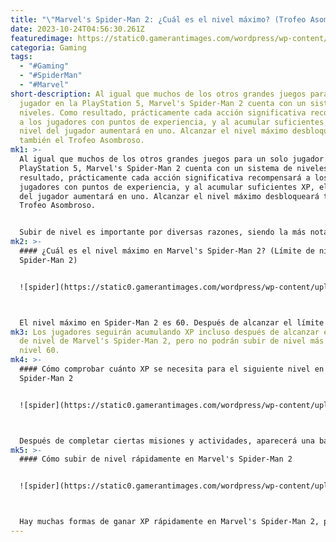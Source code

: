 ```yaml
---
title: "\"Marvel's Spider-Man 2: ¿Cuál es el nivel máximo? (Trofeo Asombroso)\""
date: 2023-10-24T04:56:30.261Z
featuredimage: https://static0.gamerantimages.com/wordpress/wp-content/uploads/wm/2023/10/marvel-spider-man-2-level-cap-featured.jpg?q=50&fit=contain&w=1140&h=&dpr=1.5
categoria: Gaming
tags:
  - "#Gaming"
  - "#SpiderMan"
  - "#Marvel"
short-description: Al igual que muchos de los otros grandes juegos para un solo
  jugador en la PlayStation 5, Marvel's Spider-Man 2 cuenta con un sistema de
  niveles. Como resultado, prácticamente cada acción significativa recompensará
  a los jugadores con puntos de experiencia, y al acumular suficientes XP, el
  nivel del jugador aumentará en uno. Alcanzar el nivel máximo desbloqueará
  también el Trofeo Asombroso.
mk1: >-
  Al igual que muchos de los otros grandes juegos para un solo jugador en la
  PlayStation 5, Marvel's Spider-Man 2 cuenta con un sistema de niveles. Como
  resultado, prácticamente cada acción significativa recompensará a los
  jugadores con puntos de experiencia, y al acumular suficientes XP, el nivel
  del jugador aumentará en uno. Alcanzar el nivel máximo desbloqueará también el
  Trofeo Asombroso.


  Subir de nivel es importante por diversas razones, siendo la más notable la obtención de Puntos de Habilidad. Estos son necesarios para enseñar a Miles y Peter nuevas habilidades y capacidades, pero no es la única razón para subir de nivel. Muchos de los trajes del juego también se desbloquean a través del sistema de niveles, por lo que hay mucho incentivo para alcanzar el nivel máximo en Marvel's Spider-Man 2.
mk2: >-
  #### ¿Cuál es el nivel máximo en Marvel's Spider-Man 2? (Límite de nivel de
  Spider-Man 2)


  ![spider](https://static0.gamerantimages.com/wordpress/wp-content/uploads/2023/10/marvel-spider-man-2-level-60.jpg?q=50&fit=crop&w=1500&dpr=1.5 "spider")



  El nivel máximo en Spider-Man 2 es 60. Después de alcanzar el límite de nivel, los jugadores habrán desbloqueado todos los trajes para Peter y Miles que se pueden obtener mediante el sistema de niveles y también habrán acumulado suficientes Puntos de Habilidad para desbloquear todas las habilidades en los tres árboles de habilidades. Estrictamente hablando, es posible lograr lo último antes de alcanzar el nivel 60, ya que la preventa del juego recompensó a los jugadores con algunos Puntos de Habilidad tempranos, al igual que la compra o la actualización a la edición deluxe del juego.
mk3: Los jugadores seguirán acumulando XP incluso después de alcanzar el límite
  de nivel de Marvel's Spider-Man 2, pero no podrán subir de nivel más allá del
  nivel 60.
mk4: >-
  #### Cómo comprobar cuánto XP se necesita para el siguiente nivel en Marvel's
  Spider-Man 2


  ![spider](https://static0.gamerantimages.com/wordpress/wp-content/uploads/2023/10/marvel-spider-man-2-xp-needed.jpg?q=50&fit=crop&w=1500&dpr=1.5 "spider")



  Después de completar ciertas misiones y actividades, aparecerá una barra en la parte superior de la pantalla que informará a los jugadores cuántos XP han ganado. Sin embargo, aunque esto proporciona un número exacto de cuánto XP se ha sumado al total del jugador, no les informa cuánto se necesita para alcanzar el siguiente nivel. Afortunadamente, los jugadores pueden ver cuánto XP necesitan para subir de nivel presionando el panel táctil para abrir el menú. Al hacerlo, verán toda la información relevante sobre el nivel en la esquina inferior derecha de la pantalla, incluyendo cuán cerca están de subir de nivel.
mk5: >-
  #### Cómo subir de nivel rápidamente en Marvel's Spider-Man 2


  ![spider](https://static0.gamerantimages.com/wordpress/wp-content/uploads/2023/10/marvel-spider-man-2-hang-ten-trophy.jpg?q=50&fit=crop&w=1500&dpr=1.5 "spider")



  Hay muchas formas de ganar XP rápidamente en Marvel's Spider-Man 2, pero a menos que los jugadores estén desesperados por desbloquear un traje en particular antes de tiempo, lo mejor es simplemente jugar el juego. Casi todas las actividades recompensan a los jugadores con XP, por lo que al explorar Nueva York y participar en la historia principal y el contenido secundario, los jugadores deberían alcanzar el límite de nivel de Marvel's Spider-Man 2 en muy poco tiempo. Sin embargo, una cosa que pueden hacer para acelerar un poco las cosas es realizar acrobacias mientras se balancean por las calles de la ciudad, lo cual también es un requisito para desbloquear el Trofeo Hang Ten.
---
```

